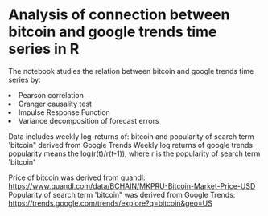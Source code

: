 # Analysis of connection between bitcoin and google trends time series in R

The notebook studies the relation between bitcoin and google trends time series by:
<li> Pearson correlation
<li> Granger causality test
<li> Impulse Response Function
<li> Variance decomposition of forecast errors 

Data includes weekly log-returns of: bitcoin and popularity of search term 'bitcoin" derived from Google Trends
Weekly log returns of google trends popularity means the log(r(t)/r(t-1)), where r is the popularity of search term 'bitcoin'

Price of bitcoin was derived from quandl: https://www.quandl.com/data/BCHAIN/MKPRU-Bitcoin-Market-Price-USD
Popularity of search term 'bitcoin" was derived from Google Trends: https://trends.google.com/trends/explore?q=bitcoin&geo=US

